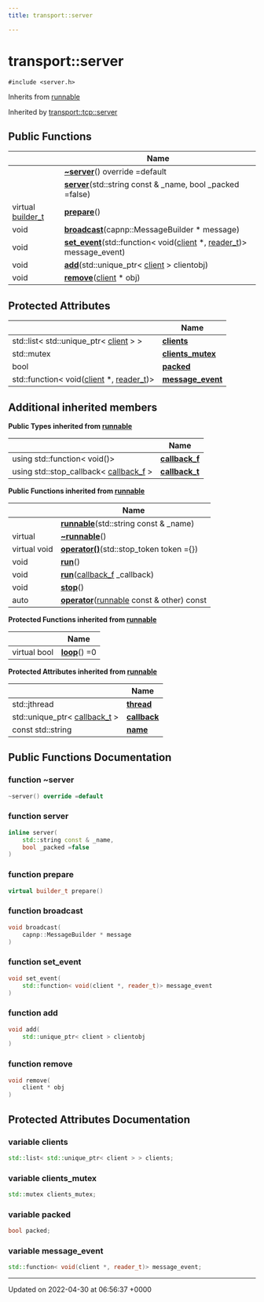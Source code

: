 ```yaml
---
title: transport::server

---
```


# transport::server






`#include <server.h>`

Inherits from [runnable](Classes/classrunnable.md)

Inherited by [transport::tcp::server](Classes/classtransport_1_1tcp_1_1server.md)

## Public Functions

|                | Name           |
| -------------- | -------------- |
| | **[~server](Classes/classtransport_1_1server.md#function-~server)**() override =default |
| | **[server](Classes/classtransport_1_1server.md#function-server)**(std::string const & _name, bool _packed =false) |
| virtual [builder_t](Namespaces/namespacetransport.md#using-builder-t) | **[prepare](Classes/classtransport_1_1server.md#function-prepare)**() |
| void | **[broadcast](Classes/classtransport_1_1server.md#function-broadcast)**(capnp::MessageBuilder * message) |
| void | **[set_event](Classes/classtransport_1_1server.md#function-set-event)**(std::function< void([client](Classes/classtransport_1_1client.md) *, [reader_t](Namespaces/namespacetransport.md#using-reader-t))> message_event) |
| void | **[add](Classes/classtransport_1_1server.md#function-add)**(std::unique_ptr< [client](Classes/classtransport_1_1client.md) > clientobj) |
| void | **[remove](Classes/classtransport_1_1server.md#function-remove)**([client](Classes/classtransport_1_1client.md) * obj) |

## Protected Attributes

|                | Name           |
| -------------- | -------------- |
| std::list< std::unique_ptr< [client](Classes/classtransport_1_1client.md) > > | **[clients](Classes/classtransport_1_1server.md#variable-clients)**  |
| std::mutex | **[clients_mutex](Classes/classtransport_1_1server.md#variable-clients-mutex)**  |
| bool | **[packed](Classes/classtransport_1_1server.md#variable-packed)**  |
| std::function< void([client](Classes/classtransport_1_1client.md) *, [reader_t](Namespaces/namespacetransport.md#using-reader-t))> | **[message_event](Classes/classtransport_1_1server.md#variable-message-event)**  |

## Additional inherited members

**Public Types inherited from [runnable](Classes/classrunnable.md)**

|                | Name           |
| -------------- | -------------- |
| using std::function< void()> | **[callback_f](Classes/classrunnable.md#using-callback-f)**  |
| using std::stop_callback< [callback_f](Classes/classrunnable.md#using-callback-f) > | **[callback_t](Classes/classrunnable.md#using-callback-t)**  |

**Public Functions inherited from [runnable](Classes/classrunnable.md)**

|                | Name           |
| -------------- | -------------- |
| | **[runnable](Classes/classrunnable.md#function-runnable)**(std::string const & _name) |
| virtual | **[~runnable](Classes/classrunnable.md#function-~runnable)**() |
| virtual void | **[operator()](Classes/classrunnable.md#function-operator())**(std::stop_token token ={}) |
| void | **[run](Classes/classrunnable.md#function-run)**() |
| void | **[run](Classes/classrunnable.md#function-run)**([callback_f](Classes/classrunnable.md#using-callback-f) _callback) |
| void | **[stop](Classes/classrunnable.md#function-stop)**() |
| auto | **[operator](Classes/classrunnable.md#function-operator)**([runnable](Classes/classrunnable.md) const & other) const |

**Protected Functions inherited from [runnable](Classes/classrunnable.md)**

|                | Name           |
| -------------- | -------------- |
| virtual bool | **[loop](Classes/classrunnable.md#function-loop)**() =0 |

**Protected Attributes inherited from [runnable](Classes/classrunnable.md)**

|                | Name           |
| -------------- | -------------- |
| std::jthread | **[thread](Classes/classrunnable.md#variable-thread)**  |
| std::unique_ptr< [callback_t](Classes/classrunnable.md#using-callback-t) > | **[callback](Classes/classrunnable.md#variable-callback)**  |
| const std::string | **[name](Classes/classrunnable.md#variable-name)**  |


## Public Functions Documentation

### function ~server

```cpp
~server() override =default
```


### function server

```cpp
inline server(
    std::string const & _name,
    bool _packed =false
)
```


### function prepare

```cpp
virtual builder_t prepare()
```


### function broadcast

```cpp
void broadcast(
    capnp::MessageBuilder * message
)
```


### function set_event

```cpp
void set_event(
    std::function< void(client *, reader_t)> message_event
)
```


### function add

```cpp
void add(
    std::unique_ptr< client > clientobj
)
```


### function remove

```cpp
void remove(
    client * obj
)
```


## Protected Attributes Documentation

### variable clients

```cpp
std::list< std::unique_ptr< client > > clients;
```


### variable clients_mutex

```cpp
std::mutex clients_mutex;
```


### variable packed

```cpp
bool packed;
```


### variable message_event

```cpp
std::function< void(client *, reader_t)> message_event;
```


-------------------------------

Updated on 2022-04-30 at 06:56:37 +0000